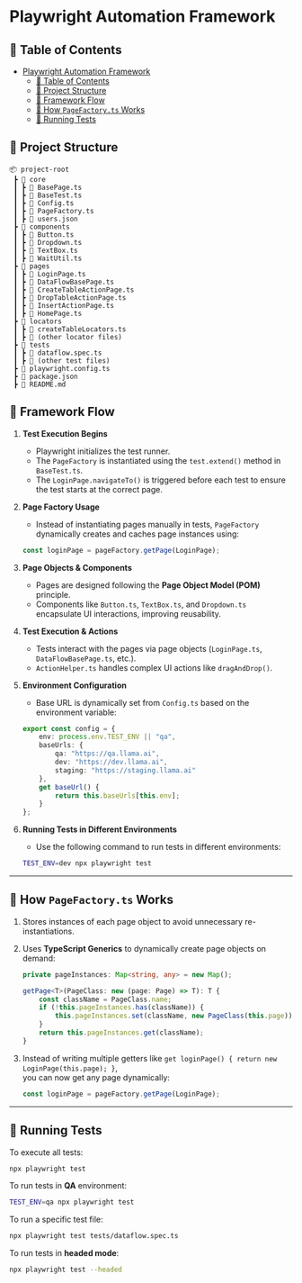 # Playwright Automation Framework

## 📌 Table of Contents

- [Playwright Automation Framework](#playwright-automation-framework)
  - [📌 Table of Contents](#-table-of-contents)
  - [📌 Project Structure](#-project-structure)
  - [📖 Framework Flow](#-framework-flow)
  - [🔄 How `PageFactory.ts` Works](#-how-pagefactoryts-works)
  - [🚀 Running Tests](#-running-tests)

## 📌 Project Structure

```
📦 project-root  
 ┣ 📂 core  
 ┃ ┣ 📜 BasePage.ts  
 ┃ ┣ 📜 BaseTest.ts  
 ┃ ┣ 📜 Config.ts  
 ┃ ┣ 📜 PageFactory.ts  
 ┃ ┣ 📜 users.json  
 ┣ 📂 components  
 ┃ ┣ 📜 Button.ts  
 ┃ ┣ 📜 Dropdown.ts  
 ┃ ┣ 📜 TextBox.ts  
 ┃ ┣ 📜 WaitUtil.ts  
 ┣ 📂 pages  
 ┃ ┣ 📜 LoginPage.ts  
 ┃ ┣ 📜 DataFlowBasePage.ts  
 ┃ ┣ 📜 CreateTableActionPage.ts  
 ┃ ┣ 📜 DropTableActionPage.ts  
 ┃ ┣ 📜 InsertActionPage.ts  
 ┃ ┣ 📜 HomePage.ts  
 ┣ 📂 locators  
 ┃ ┣ 📜 createTableLocators.ts  
 ┃ ┣ 📜 (other locator files)  
 ┣ 📂 tests  
 ┃ ┣ 📜 dataflow.spec.ts  
 ┃ ┣ 📜 (other test files)  
 ┣ 📜 playwright.config.ts  
 ┣ 📜 package.json  
 ┣ 📜 README.md  
```

## 📖 Framework Flow

1. **Test Execution Begins**

   - Playwright initializes the test runner.
   - The `PageFactory` is instantiated using the `test.extend()` method in `BaseTest.ts`.
   - The `LoginPage.navigateTo()` is triggered before each test to ensure the test starts at the correct page.

2. **Page Factory Usage**

   - Instead of instantiating pages manually in tests, `PageFactory` dynamically creates and caches page instances using:

   ```ts
   const loginPage = pageFactory.getPage(LoginPage);
   ```

3. **Page Objects & Components**

   - Pages are designed following the **Page Object Model (POM)** principle.
   - Components like `Button.ts`, `TextBox.ts`, and `Dropdown.ts` encapsulate UI interactions, improving reusability.

4. **Test Execution & Actions**

   - Tests interact with the pages via page objects (`LoginPage.ts`, `DataFlowBasePage.ts`, etc.).
   - `ActionHelper.ts` handles complex UI actions like `dragAndDrop()`.

5. **Environment Configuration**

   - Base URL is dynamically set from `Config.ts` based on the environment variable:

   ```ts
   export const config = {
       env: process.env.TEST_ENV || "qa",
       baseUrls: {
           qa: "https://qa.llama.ai",
           dev: "https://dev.llama.ai",
           staging: "https://staging.llama.ai"
       },
       get baseUrl() {
           return this.baseUrls[this.env];
       }
   };
   ```

6. **Running Tests in Different Environments**

   - Use the following command to run tests in different environments:

   ```sh
   TEST_ENV=dev npx playwright test
   ```

---

## 🔄 How `PageFactory.ts` Works

1. Stores instances of each page object to avoid unnecessary re-instantiations.

2. Uses **TypeScript Generics** to dynamically create page objects on demand:

   ```ts
   private pageInstances: Map<string, any> = new Map();

   getPage<T>(PageClass: new (page: Page) => T): T {
       const className = PageClass.name;
       if (!this.pageInstances.has(className)) {
           this.pageInstances.set(className, new PageClass(this.page));
       }
       return this.pageInstances.get(className);
   }
   ```

3. Instead of writing multiple getters like `get loginPage() { return new LoginPage(this.page); }`,\
   you can now get any page dynamically:

   ```ts
   const loginPage = pageFactory.getPage(LoginPage);
   ```

---

## 🚀 Running Tests

To execute all tests:

```sh
npx playwright test
```

To run tests in **QA** environment:

```sh
TEST_ENV=qa npx playwright test
```

To run a specific test file:

```sh
npx playwright test tests/dataflow.spec.ts
```

To run tests in **headed mode**:

```sh
npx playwright test --headed
```